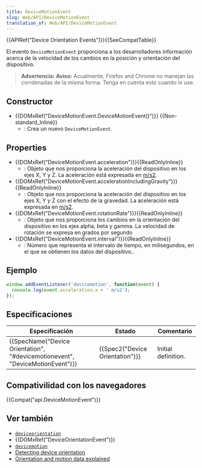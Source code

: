 ```yaml
---
title: DeviceMotionEvent
slug: Web/API/DeviceMotionEvent
translation_of: Web/API/DeviceMotionEvent
---
```


{{APIRef("Device Orientation Events")}}{{SeeCompatTable}}

El evento `DeviceMotionEvent` proporciona a los desarrolladores información acerca de la velocidad de los cambios en la posición y orientación del dispositivo.

> **Advertencia:** **Aviso:** Acualmente, Firefox and Chrome no manejan las corrdenadas de la misma forma. Tenga en cuenta esto cuando lo use.

## Constructor

- {{DOMxRef("DeviceMotionEvent.DeviceMotionEvent()")}} {{Non-standard_Inline}}
  - : Crea un nuevo `DeviceMotionEvent`.

## Properties

- {{DOMxRef("DeviceMotionEvent.acceleration")}}{{ReadOnlyInline}}
  - : Objeto que nos proporciona la aceleración del dispositivo en los ejes X, Y y Z. La aceleración está expresada en [m/s2](https://en.wikipedia.org/wiki/Meter_per_second_squared).
- {{DOMxRef("DeviceMotionEvent.accelerationIncludingGravity")}}{{ReadOnlyInline}}
  - : Objeto que nos proporciona la aceleración del dispositivo en los ejes X, Y y Z con el efecto de la gravedad. La aceleración está expresada en [m/s2](https://en.wikipedia.org/wiki/Meter_per_second_squared).
- {{DOMxRef("DeviceMotionEvent.rotationRate")}}{{ReadOnlyInline}}
  - : Objeto que nos proporciona los cambios en la orientación del dispositivo en los ejes alpha, beta y gamma. La velocidad de rotación se expresa en grados por segundo
- {{DOMxRef("DeviceMotionEvent.interval")}}{{ReadOnlyInline}}
  - : Número que representa el intervalo de tiempo, en milisegundos, en el que se obtienen los datos del dispositivo..

## Ejemplo

```js
window.addEventListener('devicemotion', function(event) {
  console.log(event.acceleration.x + ' m/s2');
});
```

## Especificaciones

| Especificación                                                                                           | Estado                                   | Comentario          |
| -------------------------------------------------------------------------------------------------------- | ---------------------------------------- | ------------------- |
| {{SpecName("Device Orientation", "#devicemotionevent", "DeviceMotionEvent")}} | {{Spec2("Device Orientation")}} | Initial definition. |

## Compativilidad con los navegadores

{{Compat("api.DeviceMotionEvent")}}

## Ver también

- [`deviceorientation`](/es/docs/Web/Reference/Events/deviceorientation)
- {{DOMxRef("DeviceOrientationEvent")}}
- [`devicemotion`](/es/docs/Web/Reference/Events/devicemotion)
- [Detecting device orientation](/es/docs/WebAPI/Detecting_device_orientation)
- [Orientation and motion data explained](/es/DOM/Orientation_and_motion_data_explained)
